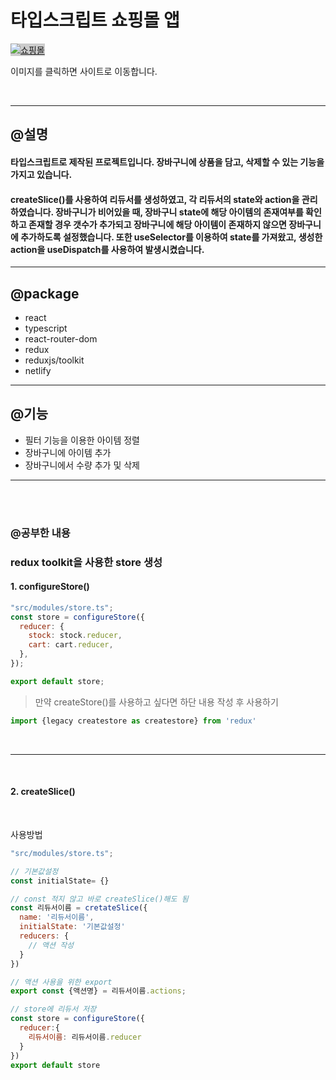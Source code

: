 # 타입스크립트 쇼핑몰 앱

<a href="https://h-m-shop.netlify.app/" target="_blank"><img src="https://github.com/hyemin12/portfolio_renewal/blob/master/public/assets/tsc-shop.png?raw=true" alt="쇼핑몰" style="background-color:#ccc;" /></a>

<p>이미지를 클릭하면 사이트로 이동합니다.</p>

<br>

---

## @설명

#### 타입스크립트로 제작된 프로젝트입니다. 장바구니에 상품을 담고, 삭제할 수 있는 기능을 가지고 있습니다.

#### createSlice()를 사용하여 리듀서를 생성하였고, 각 리듀서의 state와 action을 관리하였습니다. 장바구니가 비어있을 때, 장바구니 state에 해당 아이템의 존재여부를 확인하고 존재할 경우 갯수가 추가되고 장바구니에 해당 아이템이 존재하지 않으면 장바구니에 추가하도록 설정했습니다. 또한 useSelector를 이용하여 state를 가져왔고, 생성한 action을 useDispatch를 사용하여 발생시켰습니다.

---

## @package

- react<br>
- typescript<br>
- react-router-dom
- redux<br>
- reduxjs/toolkit<br>
- netlify

---

## @기능

- 필터 기능을 이용한 아이템 정렬
- 장바구니에 아이템 추가
- 장바구니에서 수량 추가 및 삭제

<hr>
<br>
<br>

### @공부한 내용

### redux toolkit을 사용한 store 생성

#### 1. configureStore()

```js
"src/modules/store.ts";
const store = configureStore({
  reducer: {
    stock: stock.reducer,
    cart: cart.reducer,
  },
});

export default store;
```

> 만약 createStore()를 사용하고 싶다면 하단 내용 작성 후 사용하기

```js
import {legacy createstore as createstore} from 'redux'
```

<br><hr>
<br>

#### 2. createSlice()

<br>

사용방법

```js
"src/modules/store.ts";

// 기본값설정
const initialState= {}

// const 적지 않고 바로 createSlice()해도 됨
const 리듀서이름 = cretateSlice({
  name: '리듀서이름',
  initialState: '기본값설정'
  reducers: {
    // 액션 작성
  }
})

// 액션 사용을 위한 export
export const {액션명} = 리듀서이름.actions;

// store에 리듀서 저장
const store = configureStore({
  reducer:{
    리듀서이름: 리듀서이름.reducer
  }
})
export default store
```
